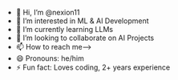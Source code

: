 - 👋 Hi, I’m @nexion11
- 👀 I’m interested in ML & AI Development 
- 🌱 I’m currently learning LLMs
- 💞️ I’m looking to collaborate on AI Projects 
- 📫 How to reach me-->
- 😄 Pronouns: he/him
- ⚡ Fun fact: Loves coding, 2+ years experience 

<!---
nexion11/nexion11 is a ✨ special ✨ repository because its `README.md` (this file) appears on your GitHub profile.
You can click the Preview link to take a look at your changes.
--->
